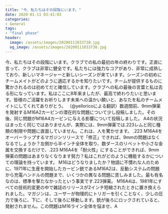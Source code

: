 ```yaml
---
title: "今、私たちはその段階にいます。"
date: 2020-01-11 03:41:03
categories:
- General
tags:
- "final phase"
header:
  image: /assets/images/20200111033738.jpg
  og_image: /assets/images/20200111033738.jpg
---
```


今、私たちはその段階にいます。クラブでの私の最初の年の終わりです。正直に言って、クラブは非常に健全です。私たちには強力なコアがあり、非常に成熟しており、新しいマネージャーと新しいシーズンが来ています。シーズンの初めにチームメイトがどのように適応するかを知りたいです。チームが提供するものに驚かされるのは初めてだと確信しています。クラブへの私の最後の言葉と私は去る形になっています。私はここに8年来ましたが、最高で終わりたいと思います。皆様のご活躍をお祈りします未来への温かい願いと、あなたを私のチームメイトにしてくれてありがとう。 （@yelloricoによる翻訳）数週間前、9mm弾薬を発射するM16A2カービンの潜在的な問題について少し投稿しました。その後、同じ問題がM16A4カービンに与える影響について投稿しました。 A4の状況はまったく同じではありませんが、実際には、9mm弾薬では.223レムと同じ種類の制限や問題に直面していません。これは、人を驚かせます。 .223 M16A4をオーバーラップするマガジンリリースで「修正」できれば、9mmの問題はなくなるでしょうか？左側から半インチ全体を取り、数ダースのリベットや小さな金属を交換するだけで、.223 M16A4を「耐火性」にすることができれば、9mm弾薬の問題はあまりなくなります努力？私はこれがどのように機能するかについての理論を持っています。 M16はどうなりましたか？物語に不慣れな人のために、1971年に生産を開始したカービン銃であるM16A2は、反動システムの問題から充電ハンドルの問題まで、いくつかの異なる問題に苦しみました。最も有名なのは、標準を撃たなかったという事実です.223弾薬。 M16A4は、1981年にすべての技術的変更の中で雑誌のリリースが2インチ短縮されたときに置き換えられました。マガジンは、ユーザーが物理的にトリガーを引くことなく、少しの圧力で後ろに、下に、そして後ろに移動します。銃が後ろにロックされていると、発射されません。この問題はM16ライン全体を悩ませ、A
